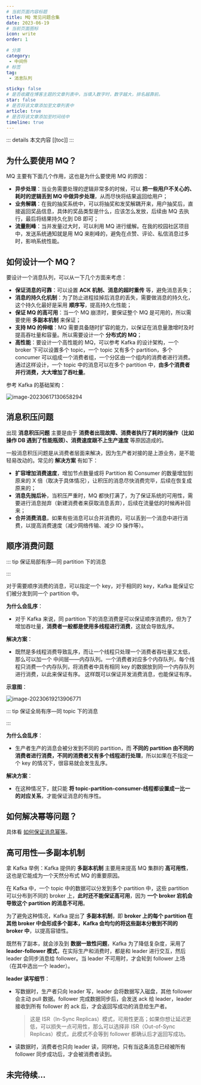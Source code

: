```yaml
---
# 当前页面内容标题
title: MQ 常见问题合集
date: 2023-06-19
# 当前页面图标
icon: write
order: 1

# 分类
category:
 - 中间件
# 标签
tag:
 - 消息队列

sticky: false
# 是否收藏在博客主题的文章列表中，当填入数字时，数字越大，排名越靠前。
star: false
# 是否将该文章添加至文章列表中
article: true
# 是否将该文章添加至时间线中
timeline: true
---
```



::: details 本文内容
[[toc]]
:::

## 为什么要使用 MQ？

MQ 主要有下面几个作用，这也是为什么要使用 MQ 的原因：

- **异步处理**：当业务需要处理的逻辑非常多的时候，可以 **把一些用户不关心的、耗时的逻辑丢到 MQ 中做异步处理**，从而尽快将结果返回给用户；
- **业务解耦**：在我的抽奖系统中，可以将抽奖和发奖解耦开来，用户抽奖后，直接返回奖品信息，具体的奖品类型是什么，应该怎么发放，后续由 MQ 去执行，最后将结果持久化到 DB 即可；
- **流量削峰**：当并发量过大时，可以利用 MQ 进行缓解。在我的校园社区项目中，发送系统通知就是用 MQ 来削峰的，避免在点赞、评论、私信消息过多时，影响系统性能。



## 如何设计一个 MQ？

要设计一个消息队列，可以从一下几个方面来考虑：

- **保证消息的可靠**：可以设置 **ACK 机制、消息的超时重传** 等，避免消息丢失；
- **消息的持久化机制**：为了防止进程挂掉后消息的丢失，需要做消息的持久化，这个持久化最好是采用 **顺序写**，提高持久化性能；
- **保证 MQ 的高可用**：当一个 MQ 崩溃时，要保证整个 MQ 是可用的，所以需要使用 **多副本机制** 来保证；
- **支持 MQ 的伸缩**：MQ 需要具备随时扩容的能力，以保证在消息量激增时及时提高吞吐量和容量。所以需要设计一个 **分布式的 MQ**；
- **高性能**：要设计一个高性能的 MQ，可以参考 Kafka 的设计架构，一个 broker 下可以设置多个 topic，一个 topic 又有多个 partition，多个 concumer 可以组成一个消费者组，一个分区由一个组内的消费者进行消费。通过这样设计，一个 topic 中的消息可以在多个 partition 中，**由多个消费者并行消费，大大增加了吞吐量**。

参考 Kafka 的基础架构：

![image-20230617130658294](https://run-notes.oss-cn-beijing.aliyuncs.com/notes/202306171306464.png)



## 消息积压问题

出现 **消息积压问题** 主要是由于 **消费者出现故障、消费者执行了耗时的操作（比如操作 DB 遇到了性能瓶颈）、消费速度跟不上生产速度** 等原因造成的。

一般消息积压问题是从消费者层面来解决，因为生产者对接的是上游业务，是不能轻易改动的。常见的 **解决方案** 有如下：

- **扩容增加消费速度**，增加节点数量或将 Partition 和 Consumer 的数量增加到原来的 X 倍（取决于具体情况），让积压的消息尽快消费完毕，后续在恢复成原来的；
- **消息先抛后补**，当积压严重时，MQ 都快打满了，为了保证系统的可用性，需要进行消息抛弃（新建消费者来获取消息丢弃），后续在流量低的时候再补回来；
- **合并消费消息**，如果有些消息可以合并消费的，可以丢到一个消息中进行消费，以提高消费速度（减少网络传输、减少 IO 操作等）。



## 顺序消费问题

::: tip 保证局部有序—同 partition 下的消息

:::

对于需要顺序消费的消息，可以指定一个 key，对于相同的 key，Kafka 能保证它们被分发到同一个 partition 中。

**为什么会乱序**：

- 对于 Kafka 来说，同 partition 下的消息消费是可以保证顺序消费的，但为了增加吞吐量，**消费者一般都是使用多线程进行消费**，这就会导致乱序。

**解决方案**：

- 既然是多线程消费导致乱序，而让一个线程只处理一个消费者吞吐量又太低，那么可以加一个 中间层——内存队列。一个消费者对应多个内存队列，每个线程只消费一个内存队列，将消费者中具有相同 key 的数据放到同一个内存队列进行消费，以此来保证有序。
  这样既可以保证并发消费消息，也能保证有序。

**示意图**：

![image-20230619213906771](https://run-notes.oss-cn-beijing.aliyuncs.com/notes/202306192139248.png)



::: tip 保证全局有序—同 topic 下的消息

:::

**为什么会乱序**：

- 生产者生产的消息会被分发到不同的 partition，而 **不同的 partition 由不同的消费者进行消费，不同的消费者又有多个线程进行处理**，所以如果在不指定一个 key 的情况下，很容易就会发生乱序。

**解决方案**：

- 在这种情况下，就只能 **将 topic-partition-consumer-线程都设置成一比一的对应关系**，才能保证消息的有序性。



## 如何解决幂等问题？

具体看 [如何保证消息幂等](https://aruni.me/docs/studynotes/middleware/mq/common_question/%E5%A6%82%E4%BD%95%E4%BF%9D%E8%AF%81%E6%B6%88%E6%81%AF%E5%B9%82%E7%AD%89.html)。



## 高可用性—多副本机制

拿 Kafka 举例：Kafka 提供的 **多副本机制** 主要用来提高 MQ 集群的 **高可用性**，这也是它能成为一个天然分布式 MQ 的重要原因。

在 Kafka 中，一个 topic 中的数据可以分发到多个 partition 中，这些 partition 可以分布到不同的 broker 上，**此时还不能保证高可用**，因为 **一个 broker 宕机会导致这个 partition 的消息不可用**。

为了避免这种情况，Kafka 提出了 **多副本机制**，即 **broker 上的每个 partition 在其他 broker 中会形成多个副本，Kafka 会均匀的将这些副本分散到不同的 broker 中**，以提高容错性。

既然有了副本，就会涉及到 **数据一致性问题**，Kafka 为了降低复杂度，采用了 **leader-follower 模式**，在实际生产和消费时，都是和 leader 进行交互，然后 leader 会同步消息给 follower。当 leader 不可用时，才会轮到 follower 上场（在其中选出一个 leader）。

**leader 读写细节**：

- 写数据时，生产者只向 leader 写，leader 会将数据写入磁盘，其他 follower 会主动 pull 数据。follower 完成数据同步后，会发送 ack 给 leader，leader 接收到所有 follower 的 ack 后，才会返回写成功的消息给生产者。

  > 这是 ISR（In-Sync Replicas）模式，可用性更高；如果你想让延迟更低，可以损失一点可用性，那么可以选择非 ISR（Out-of-Sync Replicas）模式，此模式不会等到 follower 都确认后才返回写成功。

- 读数据时，消费者也只向 leader 读，同样地，只有当这条消息已经被所有 follower 同步成功后，才会被消费者读到。














## 未完待续...